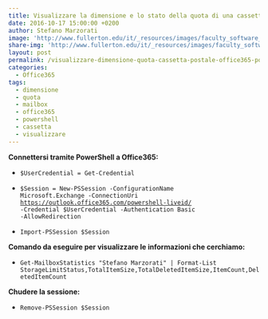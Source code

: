 ```yaml
---
title: Visualizzare la dimensione e lo stato della quota di una cassetta postale su Office 365
date: 2016-10-17 15:00:00 +0200
author: Stefano Marzorati
image: 'http://www.fullerton.edu/it/_resources/images/faculty_software_logo/office365_logo.png'
share-img: 'http://www.fullerton.edu/it/_resources/images/faculty_software_logo/office365_logo.png'
layout: post
permalink: /visualizzare-dimensione-quota-cassetta-postale-office365-powershell/
categories:
  - Office365
tags:
  - dimensione
  - quota
  - mailbox
  - office365
  - powershell
  - cassetta
  - visualizzare
---
```

**Connettersi tramite PowerShell a Office365:**   

* <code>$UserCredential = Get-Credential</code>

* <code>$Session = New-PSSession -ConfigurationName Microsoft.Exchange -ConnectionUri https://outlook.office365.com/powershell-liveid/ -Credential $UserCredential -Authentication Basic -AllowRedirection</code>

* <code>Import-PSSession $Session</code>

**Comando da eseguire per visualizzare le informazioni che cerchiamo:**   

* <code>Get-MailboxStatistics "Stefano Marzorati" | Format-List StorageLimitStatus,TotalItemSize,TotalDeletedItemSize,ItemCount,DeletedItemCount</code>   

**Chudere la sessione:**   

* <code>Remove-PSSession $Session</code>